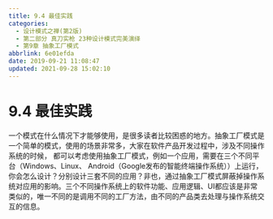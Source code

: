 ```yaml
---
title: 9.4 最佳实践
categories: 
  - 设计模式之禅(第2版)
  - 第二部分 真刀实枪 23种设计模式完美演绎
  - 第9章 抽象工厂模式
abbrlink: 6e01efda
date: 2019-09-21 11:08:47
updated: 2021-09-28 15:02:10
---
```

# 9.4 最佳实践 #
一个模式在什么情况下才能够使用，是很多读者比较困惑的地方。抽象工厂模式是一个简单的模式，使用的场景非常多，大家在软件产品开发过程中，涉及不同操作系统的时候， 都可以考虑使用抽象工厂模式，例如一个应用，需要在三个不同平台（Windows、Linux、 Android（Google发布的智能终端操作系统））上运行，你会怎么设计？分别设计三套不同的应用？非也，通过抽象工厂模式屏蔽掉操作系统对应用的影响。三个不同操作系统上的软件功能、应用逻辑、UI都应该是非常类似的，唯一不同的是调用不同的工厂方法，由不同的产品类去处理与操作系统交互的信息。
